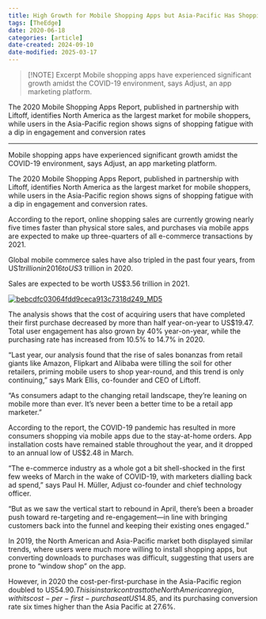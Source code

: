```yaml
---
title: High Growth for Mobile Shopping Apps but Asia-Pacific Has Shopping Fatigue
tags: [TheEdge]
date: 2020-06-18
categories: [article]
date-created: 2024-09-10
date-modified: 2025-03-17
---
```


> [!NOTE] Excerpt
> Mobile shopping apps have experienced significant growth amidst the COVID-19 environment, says Adjust, an app marketing platform.

The 2020 Mobile Shopping Apps Report, published in partnership with Liftoff, identifies North America as the largest market for mobile shoppers, while users in the Asia-Pacific region shows signs of shopping fatigue with a dip in engagement and conversion rates

---

Mobile shopping apps have experienced significant growth amidst the COVID-19 environment, says Adjust, an app marketing platform.

The 2020 Mobile Shopping Apps Report, published in partnership with Liftoff, identifies North America as the largest market for mobile shoppers, while users in the Asia-Pacific region shows signs of shopping fatigue with a dip in engagement and conversion rates.

According to the report, online shopping sales are currently growing nearly five times faster than physical store sales, and purchases via mobile apps are expected to make up three-quarters of all e-commerce transactions by 2021.

Global mobile commerce sales have also tripled in the past four years, from US$1 trillion in 2016 to US$3 trillion in 2020.

Sales are expected to be worth US$3.56 trillion in 2021.

[![bebcdfc03064fdd9ceca913c7318d249_MD5](/media/bebcdfc03064fdd9ceca913c7318d249_MD5.jpg)](https://assets.theedgemarkets.com/pictures/Liftoff-2020_PR_Shopping-Apps-Acquisition-Costs-YoY_EN.jpg)

The analysis shows that the cost of acquiring users that have completed their first purchase decreased by more than half year-on-year to US$19.47. Total user engagement has also grown by 40% year-on-year, while the purchasing rate has increased from 10.5% to 14.7% in 2020.

“Last year, our analysis found that the rise of sales bonanzas from retail giants like Amazon, Flipkart and Alibaba were tilling the soil for other retailers, priming mobile users to shop year-round, and this trend is only continuing,” says Mark Ellis, co-founder and CEO of Liftoff.

“As consumers adapt to the changing retail landscape, they’re leaning on mobile more than ever. It’s never been a better time to be a retail app marketer.”

According to the report, the COVID-19 pandemic has resulted in more consumers shopping via mobile apps due to the stay-at-home orders. App installation costs have remained stable throughout the year, and it dropped to an annual low of US$2.48 in March.

“The e-commerce industry as a whole got a bit shell-shocked in the first few weeks of March in the wake of COVID-19, with marketers dialling back ad spend,” says Paul H. Müller, Adjust co-founder and chief technology officer.

“But as we saw the vertical start to rebound in April, there’s been a broader push toward re-targeting and re-engagement—in line with bringing customers back into the funnel and keeping their existing ones engaged.”

In 2019, the North American and Asia-Pacific market both displayed similar trends, where users were much more willing to install shopping apps, but converting downloads to purchases was difficult, suggesting that users are prone to “window shop” on the app.

However, in 2020 the cost-per-first-purchase in the Asia-Pacific region doubled to US$54.90. This is in stark contrast to the North American region, with its cost-per-first-purchase at US$14.85, and its purchasing conversion rate six times higher than the Asia Pacific at 27.6%.
